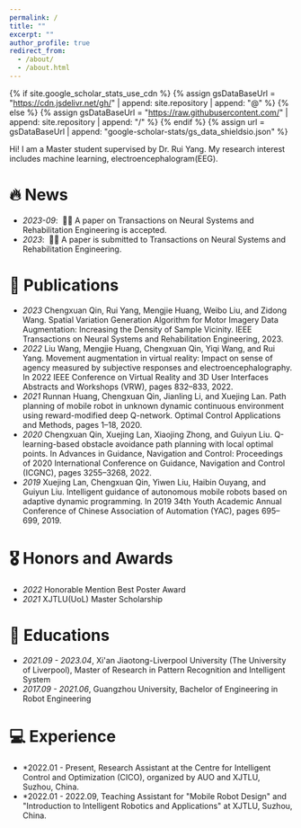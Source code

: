 ```yaml
---
permalink: /
title: ""
excerpt: ""
author_profile: true
redirect_from: 
  - /about/
  - /about.html
---
```


{% if site.google_scholar_stats_use_cdn %}
{% assign gsDataBaseUrl = "https://cdn.jsdelivr.net/gh/" | append: site.repository | append: "@" %}
{% else %}
{% assign gsDataBaseUrl = "https://raw.githubusercontent.com/" | append: site.repository | append: "/" %}
{% endif %}
{% assign url = gsDataBaseUrl | append: "google-scholar-stats/gs_data_shieldsio.json" %}

<span class='anchor' id='about-me'></span>

Hi! I am a Master student supervised by Dr. Rui Yang. My research interest includes machine learning, electroencephalogram(EEG).

# 🔥 News
- *2023-09*: &nbsp;🎉🎉 A paper on Transactions on Neural Systems and Rehabilitation Engineering is accepted.
- *2023*: &nbsp;🎉🎉 A paper is submitted to Transactions on Neural Systems and Rehabilitation Engineering.

# 📝 Publications 
- *2023* Chengxuan Qin, Rui Yang, Mengjie Huang, Weibo Liu, and Zidong Wang. Spatial Variation Generation Algorithm for Motor Imagery Data Augmentation: Increasing the Density of Sample Vicinity. IEEE Transactions on Neural Systems and Rehabilitation Engineering, 2023.
- *2022* Liu Wang, Mengjie Huang, Chengxuan Qin, Yiqi Wang, and Rui Yang. Movement augmentation in virtual reality: Impact on sense of agency measured by subjective responses and electroencephalography. In 2022 IEEE Conference on Virtual Reality and 3D User Interfaces Abstracts and Workshops (VRW), pages 832–833, 2022.
- *2021* Runnan Huang, Chengxuan Qin, Jianling Li, and Xuejing Lan. Path planning of mobile robot in unknown dynamic continuous environment using reward-modified deep Q-network. Optimal Control Applications and Methods, pages 1–18, 2020.
- *2020* Chengxuan Qin, Xuejing Lan, Xiaojing Zhong, and Guiyun Liu. Q-learning-based obstacle avoidance path planning with local optimal points. In Advances in Guidance, Navigation and Control: Proceedings of 2020 International Conference on Guidance, Navigation and Control (ICGNC), pages 3255–3268, 2022.
- *2019*	Xuejing Lan, Chengxuan Qin, Yiwen Liu, Haibin Ouyang, and Guiyun Liu. Intelligent guidance of autonomous mobile robots based on adaptive dynamic programming. In 2019 34th Youth Academic Annual Conference of Chinese Association of Automation (YAC), pages 695–699, 2019.

# 🎖 Honors and Awards
- *2022* Honorable Mention Best Poster Award
- *2021* XJTLU(UoL) Master Scholarship 

# 📖 Educations
- *2021.09 - 2023.04*, Xi'an Jiaotong-Liverpool University (The University of Liverpool), Master of Research in Pattern Recognition and Intelligent System
- *2017.09 - 2021.06*, Guangzhou University, Bachelor of Engineering in Robot Engineering

# 💻 Experience
- *2022.01 - Present, Research Assistant at the Centre for Intelligent Control and Optimization (CICO), organized by AUO and XJTLU, Suzhou, China.
- *2022.01 - 2022.09, Teaching Assistant for "Mobile Robot Design" and "Introduction to Intelligent Robotics and Applications" at XJTLU, Suzhou, China.
